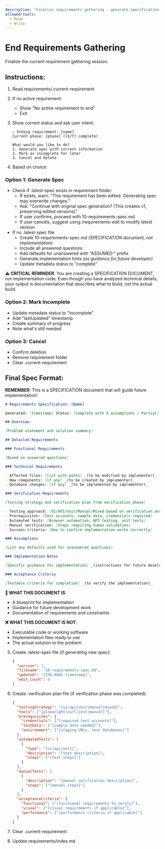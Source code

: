 ```yaml
---
description: "Finalize requirements gathering - generate specification only"
allowed-tools:
  - Read
  - Write
---
```


# End Requirements Gathering

Finalize the current requirement gathering session.

## Instructions:

1. Read requirements/.current-requirement
2. If no active requirement:
   - Show "No active requirement to end"
   - Exit

3. Show current status and ask user intent:

   ```
   ⚠️ Ending requirement: [name]
   Current phase: [phase] ([X/Y] complete)

   What would you like to do?
   1. Generate spec with current information
   2. Mark as incomplete for later
   3. Cancel and delete
   ```

4. Based on choice:

### Option 1: Generate Spec

- Check if .latest-spec exists in requirement folder:
  - If exists, warn: "This requirement has been edited. Generating spec may overwrite changes."
  - Ask: "Continue with original spec generation? (This creates v1, preserving edited versions)"
  - If user confirms, proceed with 10-requirements-spec.md
  - If user cancels, suggest using /requirements-edit to modify latest version
- If no .latest-spec file:
  - Create 10-requirements-spec.md _(SPECIFICATION document, not implementation)_
  - Include all answered questions
  - Add defaults for unanswered with "ASSUMED:" prefix
  - Generate implementation hints _(as guidance for future developer)_
  - Update metadata status to "complete"

**⚠️ CRITICAL REMINDER**: You are creating a SPECIFICATION DOCUMENT, not implementation code. Even
though you have analyzed technical details, your output is documentation that describes what to
build, not the actual build.

### Option 2: Mark Incomplete

- Update metadata status to "incomplete"
- Add "lastUpdated" timestamp
- Create summary of progress
- Note what's still needed

### Option 3: Cancel

- Confirm deletion
- Remove requirement folder
- Clear .current-requirement

## Final Spec Format:

**REMEMBER**: This is a SPECIFICATION document that will guide future implementation!

```markdown
# Requirements Specification: [Name]

Generated: [timestamp] Status: [Complete with X assumptions / Partial]

## Overview

[Problem statement and solution summary]

## Detailed Requirements

### Functional Requirements

[Based on answered questions]

### Technical Requirements

- Affected files: [list with paths] _(to be modified by implementer)_
- New components: [if any] _(to be created by implementer)_
- Database changes: [if any] _(to be implemented by implementer)_

### Verification Requirements

[Testing strategy and verification plan from verification phase]

- Testing approach: [UI/API/Unit/Manual/Mixed based on verification answers]
- Prerequisites: [Test accounts, sample data, credentials required]
- Automated tests: [Browser automation, API testing, unit tests]
- Manual verification: [Steps requiring human validation]
- Success criteria: [How to confirm implementation works correctly]

### Assumptions

[List any defaults used for unanswered questions]

### Implementation Notes

[Specific guidance for implementation] _(instructions for future developer)_

### Acceptance Criteria

[Testable criteria for completion] _(to verify the implementation)_
```

**🎯 WHAT THIS DOCUMENT IS**:

- A blueprint for implementation
- Guidance for future development work
- Documentation of requirements and constraints

**❌ WHAT THIS DOCUMENT IS NOT**:

- Executable code or working software
- Implementation files ready to use
- The actual solution to the problem

5. Create .latest-spec file (if generating new spec):

   ```json
   {
     "version": 1,
     "filename": "10-requirements-spec.md",
     "updated": "[ISO-8601-timestamp]",
     "edit_count": 0
   }
   ```

6. Create .verification-plan file (if verification phase was completed):

   ```json
   {
     "testingStrategy": "[ui|api|unit|manual|mixed]",
     "tools": ["[playwright|curl|jest|manual]"],
     "prerequisites": {
       "credentials": ["[required test accounts]"],
       "testData": ["[sample data needed]"],
       "environment": ["[staging URLs, test databases]"]
     },
     "automatedTests": [
       {
         "type": "[ui|api|unit]",
         "description": "[test description]",
         "steps": ["[test steps]"]
       }
     ],
     "manualTests": [
       {
         "description": "[manual verification description]",
         "steps": ["[manual steps]"]
       }
     ],
     "acceptanceCriteria": {
       "functional": ["[functional requirements to verify]"],
       "visual": ["[visual requirements if applicable]"],
       "performance": ["[performance criteria if applicable]"]
     }
   }
   ```

7. Clear .current-requirement
8. Update requirements/index.md
